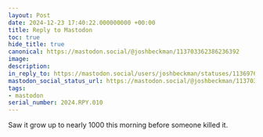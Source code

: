```yaml
---
layout: Post
date: 2024-12-23 17:40:22.000000000 +00:00
title: Reply to Mastodon
toc: true
hide_title: true
canonical: https://mastodon.social/@joshbeckman/113703362386236392
image:
description:
in_reply_to: https://mastodon.social/users/joshbeckman/statuses/113697670105981335
mastodon_social_status_url: https://mastodon.social/@joshbeckman/113703362386236392
tags:
- mastodon
serial_number: 2024.RPY.010
---
```

<p>Saw it grow up to nearly 1000 this morning before someone killed it.</p>
